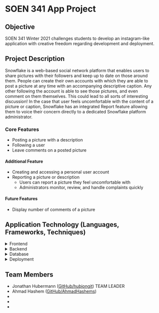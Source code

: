 # SOEN 341 App Project

## Objective

SOEN 341 Winter 2021 challenges students to develop an instagram-like application with creative freedom regarding development and deployment.

## Project Description

Snowflake is a web-based social network platform that enables users to share pictures with their followers and keep up to date on those around them. People can create their own accounts with which they are able to post a picture at any time with an accompanying descriptive caption. Any other following the account is able to see those pictures, and even comment on them themselves. This could lead to all sorts of interesting discussion! In the case that user feels uncomfortable with the content of a picture or caption, Snowflake has an integrated Report feature allowing them to voice their concern directly to a dedicated Snowflake platform administrator.

### Core Features

* Posting a picture with a description
* Following a user
* Leave comments on a posted picture

#### Additional Feature
* Creating and accessing a personal user account
* Reporting a picture or description
  * Users can report a picture they feel uncomfortable with
  * Administrators monitor, review, and handle complaints quickly

#### Future Features
* Display number of comments of a picture

## Application Technology (Languages, Frameworks, Techniques)

<details>
<summary>Frontend</summary>

* HTML and CSS at the core of the website
* Javascript and AJAX for advanced implementations and dynamic content
* React used as UI building tool

</details>

<details>
<summary>Backend</summary>

* Python for core web framework
* Django as the high-level Python-based web framework

</details>

<details>
<summary>Database</summary>

* MongoDB for organized and easily-manipulatable data in JSON formats
* PyMongo as the MangoDB implementation on the Python backend
* Cloud-ready technology

</details>

<details>
<summary>Deployment</summary>

The following summarize the technology that will likely be used when deploying the web-application to a Cloud server for public access

* PythonAnywhere hosting service for all-in-one deployment
* MongoDB Atlas as the Cloud-based database hosting provider

</details>

## Team Members

* Jonathan Hubermann ([GitHub/hubjongit](https://github.com/hubjongit)) TEAM LEADER
* Ahmad Hashem ([GitHub/AhmadHashems](https://github.com/AhmadHashems))
* 
* 
* 

